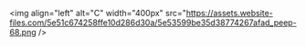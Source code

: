 
<img align="left" alt="C" width="400px" src="https://assets.website-files.com/5e51c674258ffe10d286d30a/5e53599be35d38774267afad_peep-68.png />
